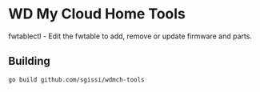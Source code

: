 # WD My Cloud Home Tools

fwtablectl - Edit the fwtable to add, remove or update firmware and parts.

## Building

```
go build github.com/sgissi/wdmch-tools
```
